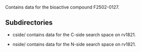 Contains data for the bioactive compound F2502-0127.

## Subdirectories

- cside/ contains data for the C-side search space on rv1821.

- nside/ contains data for the N-side search space on rv1821.

